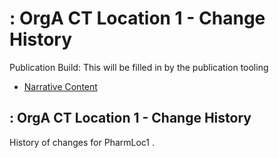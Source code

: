 # : OrgA CT Location 1 - Change History

Publication Build: This will be filled in by the publication tooling

* [Narrative Content](Location-PharmLoc1.html)

## : OrgA CT Location 1 - Change History

History of changes for PharmLoc1 .